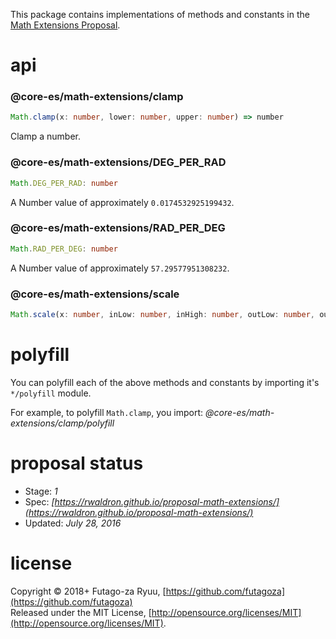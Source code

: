 This package contains implementations of methods and constants in the [Math Extensions Proposal](https://github.com/rwaldron/proposal-math-extensions).

# api

### @core-es/math-extensions/clamp

```typescript
Math.clamp(x: number, lower: number, upper: number) => number
```

Clamp a number.

### @core-es/math-extensions/DEG_PER_RAD

```typescript
Math.DEG_PER_RAD: number
```

A Number value of approximately `0.0174532925199432`.

### @core-es/math-extensions/RAD_PER_DEG

```typescript
Math.RAD_PER_DEG: number
```

A Number value of approximately `57.29577951308232`.

### @core-es/math-extensions/scale

```typescript
Math.scale(x: number, inLow: number, inHigh: number, outLow: number, outHigh: number) => number
```

# polyfill

You can polyfill each of the above methods and constants by importing it's `*/polyfill` module.

For example, to polyfill `Math.clamp`, you import: _@core-es/math-extensions/clamp/polyfill_

# proposal status

- Stage: *1*
- Spec: _[https://rwaldron.github.io/proposal-math-extensions/](https://rwaldron.github.io/proposal-math-extensions/)_
- Updated: _July 28, 2016_

# license

Copyright © 2018+ Futago-za Ryuu, [https://github.com/futagoza](https://github.com/futagoza)<br>
Released under the MIT License, [http://opensource.org/licenses/MIT](http://opensource.org/licenses/MIT).
